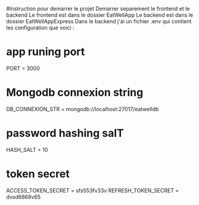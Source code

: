 #Instruction pour demarrer le projet
Demarrer separement le frontend et le backend
Le frontend est dans le dossier EatWellApp
Le backend est dans le dossier EatWellAppExpress
Dans le backend j'ai un fichier .env qui contient les configuration que voici :
# app runing port
PORT = 3000

# Mongodb connexion string
DB_CONNEXION_STR = mongodb://localhost:27017/eatwelldb

# password hashing salT
HASH_SALT = 10

# token secret
ACCESS_TOKEN_SECRET = sfs553fv33v
REFRESH_TOKEN_SECRET = dvsd6868v65
